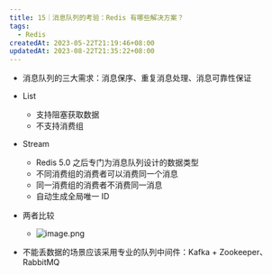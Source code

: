 ```yaml
---
title: 15｜消息队列的考验：Redis 有哪些解决方案？
tags:
  - Redis
createdAt: 2023-05-22T21:19:46+08:00
updatedAt: 2023-08-22T21:35:22+08:00
---
```


- 消息队列的三大需求：消息保序、重复消息处理、消息可靠性保证
- List

  - 支持阻塞获取数据
  - 不支持消费组

- Stream

  - Redis 5.0 之后专门为消息队列设计的数据类型
  - 不同消费组的消费者可以消费同一个消息
  - 同一消费组的消费者不消费同一消息
  - 自动生成全局唯一 ID

- 两者比较
  - ![image.png](https://cdn.jsdelivr.net/gh/11ze/static/images/redis-15-1.png)

- 不能丢数据的场景应该采用专业的队列中间件：Kafka + Zookeeper、RabbitMQ
